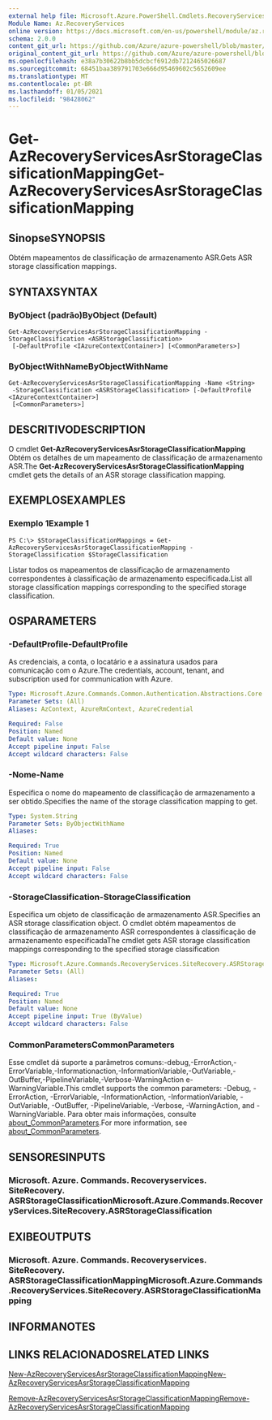 ```yaml
---
external help file: Microsoft.Azure.PowerShell.Cmdlets.RecoveryServices.SiteRecovery.dll-Help.xml
Module Name: Az.RecoveryServices
online version: https://docs.microsoft.com/en-us/powershell/module/az.recoveryservices/get-azrecoveryservicesasrstorageclassificationmapping
schema: 2.0.0
content_git_url: https://github.com/Azure/azure-powershell/blob/master/src/RecoveryServices/RecoveryServices/help/Get-AzRecoveryServicesAsrStorageClassificationMapping.md
original_content_git_url: https://github.com/Azure/azure-powershell/blob/master/src/RecoveryServices/RecoveryServices/help/Get-AzRecoveryServicesAsrStorageClassificationMapping.md
ms.openlocfilehash: e38a7b30622b8bb5dcbcf6912db7212465026687
ms.sourcegitcommit: 68451baa389791703e666d95469602c5652609ee
ms.translationtype: MT
ms.contentlocale: pt-BR
ms.lasthandoff: 01/05/2021
ms.locfileid: "98428062"
---
```

# <span data-ttu-id="a968c-101">Get-AzRecoveryServicesAsrStorageClassificationMapping</span><span class="sxs-lookup"><span data-stu-id="a968c-101">Get-AzRecoveryServicesAsrStorageClassificationMapping</span></span>

## <span data-ttu-id="a968c-102">Sinopse</span><span class="sxs-lookup"><span data-stu-id="a968c-102">SYNOPSIS</span></span>
<span data-ttu-id="a968c-103">Obtém mapeamentos de classificação de armazenamento ASR.</span><span class="sxs-lookup"><span data-stu-id="a968c-103">Gets ASR storage classification mappings.</span></span>

## <span data-ttu-id="a968c-104">SYNTAX</span><span class="sxs-lookup"><span data-stu-id="a968c-104">SYNTAX</span></span>

### <span data-ttu-id="a968c-105">ByObject (padrão)</span><span class="sxs-lookup"><span data-stu-id="a968c-105">ByObject (Default)</span></span>
```
Get-AzRecoveryServicesAsrStorageClassificationMapping -StorageClassification <ASRStorageClassification>
 [-DefaultProfile <IAzureContextContainer>] [<CommonParameters>]
```

### <span data-ttu-id="a968c-106">ByObjectWithName</span><span class="sxs-lookup"><span data-stu-id="a968c-106">ByObjectWithName</span></span>
```
Get-AzRecoveryServicesAsrStorageClassificationMapping -Name <String>
 -StorageClassification <ASRStorageClassification> [-DefaultProfile <IAzureContextContainer>]
 [<CommonParameters>]
```

## <span data-ttu-id="a968c-107">DESCRITIVO</span><span class="sxs-lookup"><span data-stu-id="a968c-107">DESCRIPTION</span></span>
<span data-ttu-id="a968c-108">O cmdlet **Get-AzRecoveryServicesAsrStorageClassificationMapping** Obtém os detalhes de um mapeamento de classificação de armazenamento ASR.</span><span class="sxs-lookup"><span data-stu-id="a968c-108">The **Get-AzRecoveryServicesAsrStorageClassificationMapping** cmdlet gets the details of an ASR storage classification mapping.</span></span>

## <span data-ttu-id="a968c-109">EXEMPLOS</span><span class="sxs-lookup"><span data-stu-id="a968c-109">EXAMPLES</span></span>

### <span data-ttu-id="a968c-110">Exemplo 1</span><span class="sxs-lookup"><span data-stu-id="a968c-110">Example 1</span></span>
```
PS C:\> $StorageClassificationMappings = Get-AzRecoveryServicesAsrStorageClassificationMapping -StorageClassification $StorageClassification
```

<span data-ttu-id="a968c-111">Listar todos os mapeamentos de classificação de armazenamento correspondentes à classificação de armazenamento especificada.</span><span class="sxs-lookup"><span data-stu-id="a968c-111">List all storage classification mappings corresponding to the specified storage classification.</span></span>

## <span data-ttu-id="a968c-112">OS</span><span class="sxs-lookup"><span data-stu-id="a968c-112">PARAMETERS</span></span>

### <span data-ttu-id="a968c-113">-DefaultProfile</span><span class="sxs-lookup"><span data-stu-id="a968c-113">-DefaultProfile</span></span>
<span data-ttu-id="a968c-114">As credenciais, a conta, o locatário e a assinatura usados para comunicação com o Azure.</span><span class="sxs-lookup"><span data-stu-id="a968c-114">The credentials, account, tenant, and subscription used for communication with Azure.</span></span>


```yaml
Type: Microsoft.Azure.Commands.Common.Authentication.Abstractions.Core.IAzureContextContainer
Parameter Sets: (All)
Aliases: AzContext, AzureRmContext, AzureCredential

Required: False
Position: Named
Default value: None
Accept pipeline input: False
Accept wildcard characters: False
```

### <span data-ttu-id="a968c-115">-Nome</span><span class="sxs-lookup"><span data-stu-id="a968c-115">-Name</span></span>
<span data-ttu-id="a968c-116">Especifica o nome do mapeamento de classificação de armazenamento a ser obtido.</span><span class="sxs-lookup"><span data-stu-id="a968c-116">Specifies the name of the storage classification mapping to get.</span></span>

```yaml
Type: System.String
Parameter Sets: ByObjectWithName
Aliases:

Required: True
Position: Named
Default value: None
Accept pipeline input: False
Accept wildcard characters: False
```

### <span data-ttu-id="a968c-117">-StorageClassification</span><span class="sxs-lookup"><span data-stu-id="a968c-117">-StorageClassification</span></span>
<span data-ttu-id="a968c-118">Especifica um objeto de classificação de armazenamento ASR.</span><span class="sxs-lookup"><span data-stu-id="a968c-118">Specifies an ASR storage classification object.</span></span> <span data-ttu-id="a968c-119">O cmdlet obtém mapeamentos de classificação de armazenamento ASR correspondentes à classificação de armazenamento especificada</span><span class="sxs-lookup"><span data-stu-id="a968c-119">The cmdlet gets ASR storage classification mappings corresponding to the specified storage classification</span></span> 

```yaml
Type: Microsoft.Azure.Commands.RecoveryServices.SiteRecovery.ASRStorageClassification
Parameter Sets: (All)
Aliases:

Required: True
Position: Named
Default value: None
Accept pipeline input: True (ByValue)
Accept wildcard characters: False
```

### <span data-ttu-id="a968c-120">CommonParameters</span><span class="sxs-lookup"><span data-stu-id="a968c-120">CommonParameters</span></span>
<span data-ttu-id="a968c-121">Esse cmdlet dá suporte a parâmetros comuns:-debug,-ErrorAction,-ErrorVariable,-Informationaction,-InformationVariable,-OutVariable,-OutBuffer,-PipelineVariable,-Verbose-WarningAction e-WarningVariable.</span><span class="sxs-lookup"><span data-stu-id="a968c-121">This cmdlet supports the common parameters: -Debug, -ErrorAction, -ErrorVariable, -InformationAction, -InformationVariable, -OutVariable, -OutBuffer, -PipelineVariable, -Verbose, -WarningAction, and -WarningVariable.</span></span> <span data-ttu-id="a968c-122">Para obter mais informações, consulte [about_CommonParameters](http://go.microsoft.com/fwlink/?LinkID=113216).</span><span class="sxs-lookup"><span data-stu-id="a968c-122">For more information, see [about_CommonParameters](http://go.microsoft.com/fwlink/?LinkID=113216).</span></span>

## <span data-ttu-id="a968c-123">SENSORES</span><span class="sxs-lookup"><span data-stu-id="a968c-123">INPUTS</span></span>

### <span data-ttu-id="a968c-124">Microsoft. Azure. Commands. Recoveryservices. SiteRecovery. ASRStorageClassification</span><span class="sxs-lookup"><span data-stu-id="a968c-124">Microsoft.Azure.Commands.RecoveryServices.SiteRecovery.ASRStorageClassification</span></span>

## <span data-ttu-id="a968c-125">EXIBE</span><span class="sxs-lookup"><span data-stu-id="a968c-125">OUTPUTS</span></span>

### <span data-ttu-id="a968c-126">Microsoft. Azure. Commands. Recoveryservices. SiteRecovery. ASRStorageClassificationMapping</span><span class="sxs-lookup"><span data-stu-id="a968c-126">Microsoft.Azure.Commands.RecoveryServices.SiteRecovery.ASRStorageClassificationMapping</span></span>

## <span data-ttu-id="a968c-127">INFORMA</span><span class="sxs-lookup"><span data-stu-id="a968c-127">NOTES</span></span>

## <span data-ttu-id="a968c-128">LINKS RELACIONADOS</span><span class="sxs-lookup"><span data-stu-id="a968c-128">RELATED LINKS</span></span>

[<span data-ttu-id="a968c-129">New-AzRecoveryServicesAsrStorageClassificationMapping</span><span class="sxs-lookup"><span data-stu-id="a968c-129">New-AzRecoveryServicesAsrStorageClassificationMapping</span></span>](./New-AzRecoveryServicesAsrStorageClassificationMapping.md)

[<span data-ttu-id="a968c-130">Remove-AzRecoveryServicesAsrStorageClassificationMapping</span><span class="sxs-lookup"><span data-stu-id="a968c-130">Remove-AzRecoveryServicesAsrStorageClassificationMapping</span></span>](./Remove-AzRecoveryServicesAsrStorageClassificationMapping.md)
